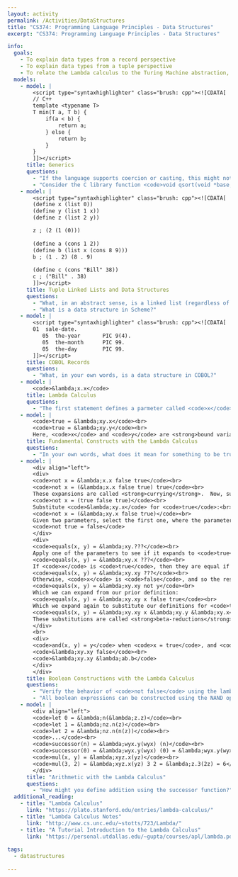 ```yaml
---
layout: activity
permalink: /Activities/DataStructures
title: "CS374: Programming Language Principles - Data Structures"
excerpt: "CS374: Programming Language Principles - Data Structures"

info: 
  goals: 
    - To explain data types from a record perspective
    - To explain data types from a tuple perspective
    - To relate the Lambda calculus to the Turing Machine abstraction, and to describe their equivalence
  models:
    - model: |
        <script type="syntaxhighlighter" class="brush: cpp"><![CDATA[
        // C++
        template <typename T>
        T min(T a, T b) {
            if(a < b) {
                return a;
            } else {
                return b;
            }
        }
        ]]></script> 
      title: Generics
      questions:
        - "If the language supports coercion or casting, this might not seem useful at first glance.  In what circumstances might this be a useful construct?"
        - "Consider the C library function <code>void qsort(void *base, size_t nitems, size_t size, int (*compar)(const void *, const void*))</code>.  How might you sort an array of <code>int</code>, or an array of <code>char*</code>, using this same function?"
    - model: |
        <script type="syntaxhighlighter" class="brush: cpp"><![CDATA[
        (define x (list 0))
        (define y (list 1 x))
        (define z (list 2 y))

        z ; (2 (1 (0)))
        
        (define a (cons 1 2))
        (define b (list x (cons 8 9)))
        b ; (1 . 2) (8 . 9)
        
        (define c (cons "Bill" 38))
        c ; ("Bill" . 38)
        ]]></script> 
      title: Tuple Linked Lists and Data Structures
      questions:
        - "What, in an abstract sense, is a linked list (regardless of its implementation in a particular programming language)?"
        - "What is a data structure in Scheme?"
    - model: |
        <script type="syntaxhighlighter" class="brush: cpp"><![CDATA[
        01  sale-date.
           05  the-year       PIC 9(4).
           05  the-month      PIC 99.
           05  the-day        PIC 99.
        ]]></script> 
      title: COBOL Records
      questions:
        - "What, in your own words, is a data structure in COBOL?"
    - model: |
        <code>&lambda;x.x</code>
      title: Lambda Calculus
      questions:
        - "The first statement defines a parmeter called <code>x</code> and returns <code>x</code>. What does <code>(&lambda;x.x)y</code> do?"
    - model: |
        <code>true = &lambda;xy.x</code><br>
        <code>true = &lambda;xy.y</code><br>
        Here, <code>x</code> and <code>y</code> are <strong>bound variables</strong>.  Variables that appear in the lambda expression that are not defined are referred to as <strong>free</strong> variables.
      title: Fundamental Constructs with the Lambda Calculus
      questions:
        - "In your own words, what does it mean for something to be true in the lambda calculus, when choosing between two alternative parameters?"
    - model: |
        <div align="left">
        <div>
        <code>not x = &lambda;x.x false true</code><br>
        <code>not x = (&lambda;x.x false true) true</code><br>
        These expansions are called <strong>currying</strong>.  Now, substitute <code>true</code> for <code>x</code>:<br>
        <code>not x = (true false true)</code><br>
        Substitute <code>&lambda;xy.x</code> for <code>true</code>:<br>
        <code>not x = (&lambda;xy.x false true)</code><br>
        Given two parameters, select the first one, where the parameters are <code>x = true</code>, <code>y = false</code>:
        <code>not true = false</code>
        </div>
        <div>
        <code>equals(x, y) = &lambda;xy.???</code><br>
        Apply one of the parameters to see if it expands to <code>true</code> or <code>false</code>:<br>
        <code>equals(x, y) = &lambda;xy.x ???</code><br>
        If <code>x</code> is <code>true</code>, then they are equal if <code>y</code> is <code>true</code>, and <code>false</code> otherwise.  In other words, the value of <code>y</code> is the result.<br>
        <code>equals(x, y) = &lambda;xy.xy ???</code><br>
        Otherwise, <code>x</code> is <code>false</code>, and so the result is <code>true</code> if <code>y</code> is also <code>false</code>; in other words, the result is <code>not y</code>.<br>
        <code>equals(x, y) = &lambda;xy.xy not y</code><br>
        Which we can expand from our prior definition:
        <code>equals(x, y) = &lambda;xy.xy x false true</code><br>
        Which we expand again to substitute our definitions for <code>true</code> and <code>false</code>:
        <code>equals(x, y) = &lambda;xy.xy x &lambda;xy.y &lambda;xy.x</code><br>
        These substitutions are called <strong>beta-reductions</strong>.
        </div>
        <br>
        <div>
        <code>and(x, y) = y</code> when <code>x = true</code>, and <code>false</code> if <code>x = false</code>.<br>
        <code>&lambda;xy.xy false</code><br>
        <code>&lambda;xy.xy &lambda;ab.b</code>
        </div>
        </div>
      title: Boolean Constructions with the Lambda Calculus
      questions:
        - "Verify the behavior of <code>not false</code> using the lambda expression above."     
        - "All boolean expressions can be constructed using the NAND operator.  What is the lambda expression for NAND, which is (NOT AND x y)?" 
    - model: |
        <div align="left">
        <code>let 0 = &lambda;n(&lambda;z.z)</code><br>
        <code>let 1 = &lambda;nz.n(z)</code><br>
        <code>let 2 = &lambda;nz.n(n(z))</code><br>
        <code>...</code><br>
        <code>successor(n) = &lambda;wyx.y(wyx) (n)</code><br>
        <code>successor(0) = &lambda;wyx.y(wyx) (0) = &lambda;wyx.y(wyx) (&lambda;nz.z) = &lambda;nz.n(z) = 1</code><br>
        <code>mul(x, y) = &lambda;xyz.x(yz)</code><br>
        <code>mul(3, 2) = &lambda;xyz.x(yz) 3 2 = &lambda;z.3(2z) = 6</code><br>
        </div>
      title: "Arithmetic with the Lambda Calculus"
      questions:
        - "How might you define addition using the successor function?"      
  additional_reading:
    - title: "Lambda Calculus"
      link: "https://plato.stanford.edu/entries/lambda-calculus/"
    - title: "Lambda Calculus Notes"
      link: "http://www.cs.unc.edu/~stotts/723/Lambda/"
    - title: "A Tutorial Introduction to the Lambda Calculus"
      link: "https://personal.utdallas.edu/~gupta/courses/apl/lambda.pdf"
        
tags:
  - datastructures
  
---
```



